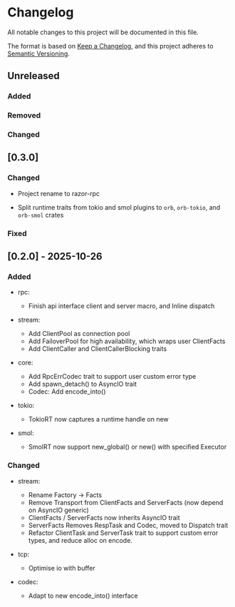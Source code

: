 # Changelog

All notable changes to this project will be documented in this file.

The format is based on [Keep a Changelog](https://keepachangelog.com/en/1.0.0/),
and this project adheres to [Semantic Versioning](https://semver.org/spec/v2.0.0.html).

## Unreleased

### Added

### Removed

### Changed

## [0.3.0]


### Changed

- Project rename to razor-rpc

- Split runtime traits from tokio and smol plugins to `orb`, `orb-tokio`, and `orb-smol` crates

### Fixed

## [0.2.0] - 2025-10-26

### Added

- rpc:
    - Finish api interface client and server macro, and Inline dispatch

- stream:
    - Add ClientPool as connection pool
    - Add FailoverPool for high availability, which wraps user ClientFacts
    - Add ClientCaller and ClientCallerBlocking traits

- core:
    - Add RpcErrCodec trait to support user custom error type
    - Add spawn_detach() to AsyncIO trait
    - Codec: Add encode_into()

- tokio:
    - TokioRT now captures a runtime handle on new

- smol:
    - SmolRT now support new_global() or new() with specified Executor

### Changed

- stream:
    - Rename Factory -> Facts
    - Remove Transport from ClientFacts and ServerFacts (now depend on AsyncIO generic)
    - ClientFacts / ServerFacts now inherits AsyncIO trait
    - ServerFacts Removes RespTask and Codec, moved to Dispatch trait
    - Refactor ClientTask and ServerTask trait to support custom error types, and reduce alloc on encode.

- tcp:
    - Optimise io with buffer

- codec:
    - Adapt to new encode_into() interface
